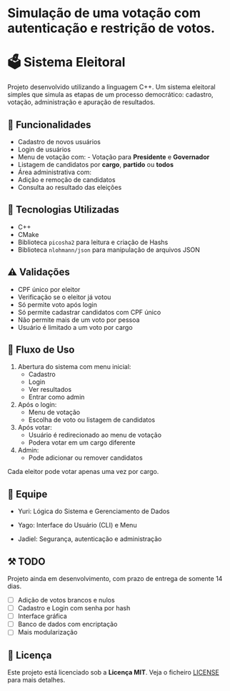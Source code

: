Simulação de uma votação com autenticação e restrição de votos.
=======
# 🗳️ Sistema Eleitoral

Projeto desenvolvido utilizando a linguagem C++. Um sistema eleitoral simples que simula as etapas de um processo democrático: cadastro, votação, administração e apuração de resultados.

## 📌 Funcionalidades

- Cadastro de novos usuários
- Login de usuários
- Menu de votação com: - Votação para **Presidente** e **Governador**
- Listagem de candidatos por **cargo**, **partido** ou **todos**
- Área administrativa com:
- Adição e remoção de candidatos
 - Consulta ao resultado das eleições

## 🧰 Tecnologias Utilizadas

- C++
- CMake
- Biblioteca `picosha2` para leitura e criação de Hashs
- Biblioteca `nlohmann/json` para manipulação de arquivos JSON

## ⚠️ Validações

- CPF único por eleitor
- Verificação se o eleitor já votou
- Só permite voto após login
- Só permite cadastrar candidatos com CPF único
- Não permite mais de um voto por pessoa
- Usuário é limitado a um voto por cargo

## 🔐 Fluxo de Uso

1. Abertura do sistema com menu inicial:
   - Cadastro
   - Login
   - Ver resultados
   - Entrar como admin
2. Após o login:
   - Menu de votação
   - Escolha de voto ou listagem de candidatos
3. Após votar:
   - Usuário é redirecionado ao menu de votação
   - Podera votar em um cargo diferente
4. Admin:
   - Pode adicionar ou remover candidatos

 Cada eleitor pode votar apenas uma vez por cargo.


## 👥 Equipe

- Yuri: Lógica do Sistema e Gerenciamento de Dados

- Yago: Interface do Usuário (CLI) e Menu
  
- Jadiel: Segurança, autenticação e administração

## ⚒️ TODO

Projeto ainda em desenvolvimento, com prazo de entrega de somente 14 dias.

- [ ] Adição de votos brancos e nulos
- [ ] Cadastro e Login com senha por hash
- [ ] Interface gráfica
- [ ] Banco de dados com encriptação
- [ ] Mais modularização

## 📄 Licença

Este projeto está licenciado sob a **Licença MIT**. Veja o ficheiro [LICENSE](LICENSE) para mais detalhes.
